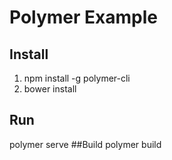 # Polymer Example
## Install
1. npm install -g polymer-cli
2. bower install
## Run
polymer serve
##Build
polymer build
